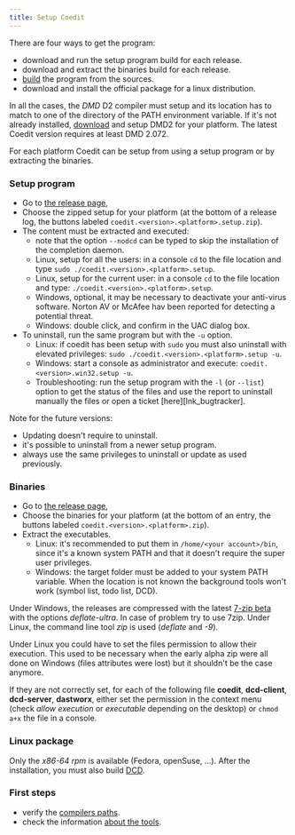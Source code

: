 ```yaml
---
title: Setup Coedit
---
```


There are four ways to get the program:

* download and run the setup program build for each release.
* download and extract the binaries build for each release.
* [build](build) the program from the sources.
* download and install the official package for a linux distribution.

In all the cases, the _DMD_ D2 compiler must setup and its location has to match to one of the directory of the PATH environment variable.
If it's not already installed, [download](http://dlang.org/download.html) and setup DMD2 for your platform.
The latest Coedit version requires at least DMD 2.072.

For each platform Coedit can be setup from using a setup program or by extracting the binaries.

### Setup program

* Go to [the release page](https://github.com/BBasile/Coedit/releases),
* Choose the zipped setup for your platform (at the bottom of a release log, the buttons labeled `coedit.<version>.<platform>.setup.zip`).
* The content must be extracted and executed:
    * note that the option `--nodcd` can be typed to skip the installation of the completion daemon.
    * Linux, setup for all the users: in a console `cd` to the file location and type `sudo ./coedit.<version>.<platform>.setup`.
    * Linux, setup for the current user: in a console `cd` to the file location and type: `./coedit.<version>.<platform>.setup`.
    * Windows, optional, it may be necessary to deactivate your anti-virus software. Norton AV or McAfee hav been reported for detecting a potential threat.
    * Windows: double click, and confirm in the UAC dialog box.
* To uninstall, run the same program but with the `-u` option.
    * Linux: if coedit has been setup with `sudo` you must also uninstall with elevated privileges: `sudo ./coedit.<version>.<platform>.setup -u`.
    * Windows: start a console as administrator and execute: `coedit.<version>.win32.setup -u`.
    * Troubleshooting: run the setup program with the `-l` (or `--list`) option to get the status of the files and use the report to uninstall manually the files or open a ticket [here][lnk_bugtracker].

Note for the future versions:
* Updating doesn't require to uninstall.
* it's possible to uninstall from a newer setup program.
* always use the same privileges to uninstall or update as used previously.

### Binaries

* Go to [the release page](https://github.com/BBasile/Coedit/releases),
* Choose the binaries for your platform (at the bottom of an entry, the buttons labeled `coedit.<version>.<platform>.zip`).
* Extract the executables.
    * Linux: it's recommended to put them in `/home/<your account>/bin`, since it's a known system PATH and that it doesn't require the super user privileges.
    * Windows: the target folder must be added to your system PATH variable. When the location is not known the background tools won't work (symbol list, todo list, DCD).

Under Windows, the releases are compressed with the latest [7-zip beta](http://www.7-zip.org/) with the options _deflate-ultra_. In case of problem try to use 7zip.
Under Linux, the command line tool *zip* is used (_deflate_ and _-9_).

Under Linux you could have to set the files permission to allow their execution. This used to be necessary when
the early alpha zip were all done on Windows (files attributes were lost) but it shouldn't be the case anymore.

If they are not correctly set, for each of the following file **coedit**, **dcd-client**, **dcd-server**, **dastworx**, either set the permission in the context menu (check _allow execution_ or _executable_ depending on the desktop) or `chmod a+x` the file in a console.

### Linux package

Only the _x86-64_ _rpm_ is available (Fedora, openSuse, ...). After the installation, you must also build [DCD](features_dcd).

### First steps

- verify the [compilers paths](widgets_compilers_paths).
- check the information [about the tools](widgets_about).